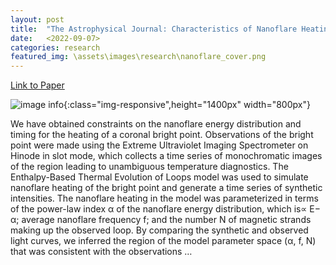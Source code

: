 ```yaml
---
layout: post
title:  "The Astrophysical Journal: Characteristics of Nanoflare Heating in a Coronal Bright Point"
date:   <2022-09-07>
categories: research
featured_img: \assets\images\research\nanoflare_cover.png
---
```


[Link to Paper][Link-to-Paper]

![image info](..\..\..\..\assets\images\research\nanoflare_cover.png){:class="img-responsive",height="1400px" width="800px"}

We have obtained constraints on the nanoflare energy distribution and timing for the heating of a coronal bright point. Observations of the bright point were made using the Extreme Ultraviolet Imaging Spectrometer on Hinode in slot mode, which collects a time series of monochromatic images of the region leading to unambiguous temperature diagnostics. The Enthalpy-Based Thermal Evolution of Loops model was used to simulate nanoflare heating of the bright point and generate a time series of synthetic intensities. The nanoflare heating in the model was parameterized in terms of the power-law index α of the nanoflare energy distribution, which is∝ E− α; average nanoflare frequency f; and the number N of magnetic strands making up the observed loop. By comparing the synthetic and observed light curves, we inferred the region of the model parameter space (α, f, N) that was consistent with the observations …

[Link-to-Paper]: <https://iopscience.iop.org/article/10.3847/1538-4357/ac897f/meta>

<!-- ---
layout: post
title:  "Welcome to Jekyll!"
date:   2024-02-29 21:24:29 -0500
categories: blog
---
You’ll find this post in your `_posts` directory. Go ahead and edit it and re-build the site to see your changes. You can rebuild the site in many different ways, but the most common way is to run `jekyll serve`, which launches a web server and auto-regenerates your site when a file is updated.

Jekyll requires blog post files to be named according to the following format:

`YEAR-MONTH-DAY-title.MARKUP`

Where `YEAR` is a four-digit number, `MONTH` and `DAY` are both two-digit numbers, and `MARKUP` is the file extension representing the format used in the file. After that, include the necessary front matter. Take a look at the source for this post to get an idea about how it works.

Jekyll also offers powerful support for code snippets:

{% highlight ruby %}
def print_hi(name)
  puts "Hi, #{name}"
end
print_hi('Tom')
#=> prints 'Hi, Tom' to STDOUT.
{% endhighlight %}

Check out the [Jekyll docs][jekyll-docs] for more info on how to get the most out of Jekyll. File all bugs/feature requests at [Jekyll’s GitHub repo][jekyll-gh]. If you have questions, you can ask them on [Jekyll Talk][jekyll-talk].

[jekyll-docs]: https://jekyllrb.com/docs/home
[jekyll-gh]:   https://github.com/jekyll/jekyll
[jekyll-talk]: https://talk.jekyllrb.com/ -->

